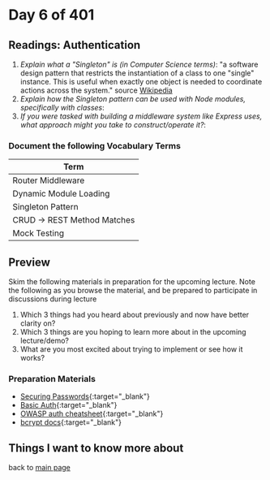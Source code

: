 # Day 6 of 401

## Readings: Authentication

1. _Explain what a "Singleton" is (in Computer Science terms)_: "a software design pattern that restricts the instantiation of a class to one "single" instance. This is useful when exactly one object is needed to coordinate actions across the system." source [Wikipedia](https://en.wikipedia.org/wiki/Singleton_pattern)
1. _Explain how the Singleton pattern can be used with Node modules, specifically with classes_:
1. _If you were tasked with building a middleware system like Express uses, what approach might you take to construct/operate it?_:

### Document the following Vocabulary Terms

| Term                        |
| --------------------------- |
| Router Middleware           |
| Dynamic Module Loading      |
| Singleton Pattern           |
| CRUD -> REST Method Matches |
| Mock Testing                |

## Preview

Skim the following materials in preparation for the upcoming lecture. Note the following as you browse the material, and be prepared to participate in discussions during lecture

1. Which 3 things had you heard about previously and now have better clarity on?
1. Which 3 things are you hoping to learn more about in the upcoming lecture/demo?
1. What are you most excited about trying to implement or see how it works?

### Preparation Materials

- [Securing Passwords](https://thehackernews.com/2014/04/securing-passwords-with-bcrypt-hashing.html){:target="\_blank"}
- [Basic Auth](https://en.wikipedia.org/wiki/Basic_access_authentication){:target="\_blank"}
- [OWASP auth cheatsheet](https://www.owasp.org/index.php/Authentication_Cheat_Sheet){:target="\_blank"}
- [bcrypt docs](https://www.npmjs.com/package/bcrypt){:target="\_blank"}

## Things I want to know more about

back to [main page](README.md)
